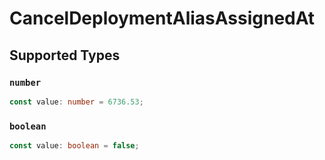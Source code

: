 # CancelDeploymentAliasAssignedAt


## Supported Types

### `number`

```typescript
const value: number = 6736.53;
```

### `boolean`

```typescript
const value: boolean = false;
```

